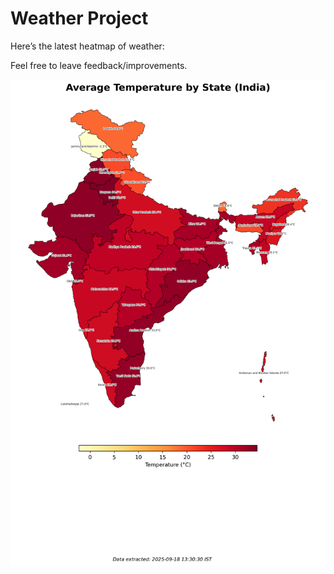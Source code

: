 # Weather Project

Here’s the latest heatmap of weather:

Feel free to leave feedback/improvements.

![India Heatmap](docs/assets/india_heatmap.png?v=CBBC20)
